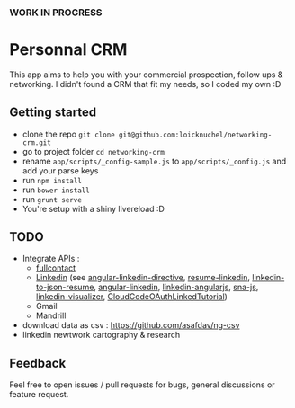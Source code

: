 ### WORK IN PROGRESS

# Personnal CRM

This app aims to help you with your commercial prospection, follow ups & networking.
I didn't found a CRM that fit my needs, so I coded my own :D

## Getting started

- clone the repo `git clone git@github.com:loicknuchel/networking-crm.git`
- go to project folder `cd networking-crm`
- rename `app/scripts/_config-sample.js` to `app/scripts/_config.js` and add your parse keys
- run `npm install`
- run `bower install`
- run `grunt serve`
- You're setup with a shiny livereload :D

## TODO

- Integrate APIs :
    - [fullcontact](https://www.fullcontact.com/)
    - [Linkedin](https://developer.linkedin.com/apis) (see [angular-linkedin-directive](https://github.com/feedthefire/angular-linkedin-directive), [resume-linkedin](https://github.com/mblarsen/resume-linkedin), [linkedin-to-json-resume](https://github.com/JMPerez/linkedin-to-json-resume), [angular-linkedin](https://github.com/eucuepo/angular-linkedin), [linkedin-angularjs](https://github.com/zeddotes/linkedin-angularjs), [sna-js](https://github.com/craigtutterow/sna-js), [linkedin-visualizer](https://github.com/pdhodgkinson/linkedin-visualizer), [CloudCodeOAuthLinkedTutorial](https://github.com/simonaberry/CloudCodeOAuthLinkedTutorial))
    - Gmail
    - Mandrill
- download data as csv : https://github.com/asafdav/ng-csv
- linkedin newtwork cartography & research

## Feedback

Feel free to open issues / pull requests for bugs, general discussions or feature request.
